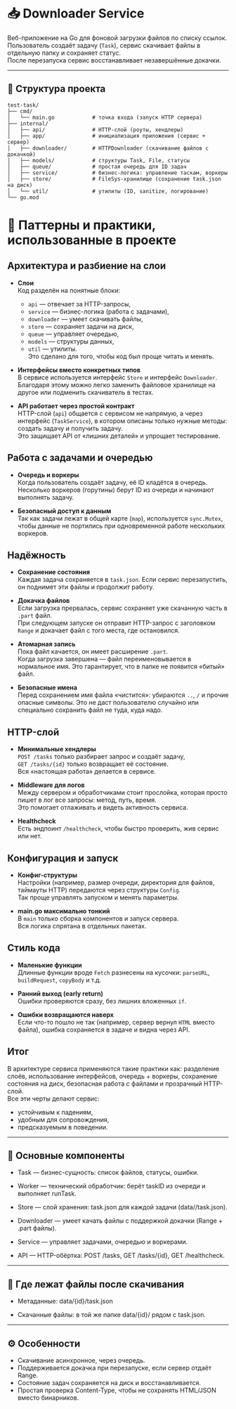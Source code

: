 # 📥 Downloader Service

Веб-приложение на Go для фоновой загрузки файлов по списку ссылок.  
Пользователь создаёт задачу (`Task`), сервис скачивает файлы в отдельную папку и сохраняет статус.  
После перезапуска сервис восстанавливает незавершённые докачки.

---
## 📂 Структура проекта
```
test-task/
├── cmd/
│   └── main.go            # точка входа (запуск HTTP сервера)
├── internal/
│   ├── api/               # HTTP-слой (роуты, хендлеры)
│   ├── app/               # инициализация приложения (сервис + сервер)
│   ├── downloader/        # HTTPDownloader (скачивание файлов с докачкой)
│   ├── models/            # структуры Task, File, статусы
│   ├── queue/             # простая очередь для ID задач
│   ├── service/           # бизнес-логика: управление таскам, воркеры
│   ├── store/             # FileSys-хранилище (сохранение task.json на диск)
│   └── util/              # утилиты (ID, sanitize, логирование)
└── go.mod
```

# 🧩 Паттерны и практики, использованные в проекте

## Архитектура и разбиение на слои

- **Слои**  
  Код разделён на понятные блоки:
    - `api` — отвечает за HTTP-запросы,
    - `service` — бизнес-логика (работа с задачами),
    - `downloader` — умеет скачивать файлы,
    - `store` — сохраняет задачи на диск,
    - `queue` — управляет очередью,
    - `models` — структуры данных,
    - `util` — утилиты.  
      Это сделано для того, чтобы код был проще читать и менять.

- **Интерфейсы вместо конкретных типов**  
  В сервисе используется интерфейс `Store` и интерфейс `Downloader`.  
  Благодаря этому можно легко заменить файловое хранилище на другое или подменить скачиватель в тестах.

- **API работает через простой контракт**  
  HTTP-слой (`api`) общается с сервисом не напрямую, а через интерфейс (`TaskService`), в котором описаны только нужные методы: создать задачу и получить задачу.  
  Это защищает API от «лишних деталей» и упрощает тестирование.



## Работа с задачами и очередью

- **Очередь и воркеры**  
  Когда пользователь создаёт задачу, её ID кладётся в очередь.  
  Несколько воркеров (горутины) берут ID из очереди и начинают выполнять задачу.  
  
- **Безопасный доступ к данным**  
  Так как задачи лежат в общей карте (`map`), используется `sync.Mutex`, чтобы данные не портились при одновременной работе нескольких воркеров.



## Надёжность

- **Сохранение состояния**  
  Каждая задача сохраняется в `task.json`. Если сервис перезапустить, он поднимет эти файлы и продолжит работу.

- **Докачка файлов**  
  Если загрузка прервалась, сервис сохраняет уже скачанную часть в `.part` файл.  
  При следующем запуске он отправит HTTP-запрос с заголовком `Range` и докачает файл с того места, где остановился.

- **Атомарная запись**  
  Пока файл качается, он имеет расширение `.part`.  
  Когда загрузка завершена — файл переименовывается в нормальное имя. Это гарантирует, что в папке не появится «битый» файл.

- **Безопасные имена**  
  Перед сохранением имя файла «чистится»: убираются `..`, `/` и прочие опасные символы. Это не даст пользователю случайно или специально сохранить файл не туда, куда надо.



## HTTP-слой

- **Минимальные хендлеры**  
  `POST /tasks` только разбирает запрос и создаёт задачу,  
  `GET /tasks/{id}` только возвращает её состояние.  
  Вся «настоящая работа» делается в сервисе.

- **Middleware для логов**  
  Между сервером и обработчиками стоит прослойка, которая просто пишет в лог все запросы: метод, путь, время.  
  Это помогает отлаживать и видеть активность сервиса.

- **Healthcheck**  
  Есть эндпоинт `/healthcheck`, чтобы быстро проверить, жив сервис или нет.



## Конфигурация и запуск

- **Конфиг-структуры**  
  Настройки (например, размер очереди, директория для файлов, таймауты HTTP) передаются через структуры `Config`.  
  Так проще управлять запуском и менять параметры.

- **main.go максимально тонкий**  
  В `main` только сборка компонентов и запуск сервера.  
  Вся логика спрятана в отдельных пакетах.



## Стиль кода

- **Маленькие функции**  
  Длинные функции вроде `Fetch` разнесены на кусочки: `parseURL`, `buildRequest`, `copyBody` и т.д.

- **Ранний выход (early return)**  
  Ошибки проверяются сразу, без лишних вложенных `if`.

- **Ошибки возвращаются наверх**  
  Если что-то пошло не так (например, сервер вернул `HTML` вместо файла), ошибка сохраняется в задаче и видна через API.



## Итог

В архитектуре сервиса применяются такие практики как: разделение слоёв, использование интерфейсов, очередь + воркеры, сохранение состояния на диск, безопасная работа с файлами и прозрачный HTTP-слой.  
Все эти черты делают сервис:
- устойчивым к падениям,
- удобным для сопровождения,
- предсказуемым в поведении.

---

## 🔄 Основные компоненты

- Task — бизнес-сущность: список файлов, статусы, ошибки.

- Worker — технический обработчик: берёт taskID из очереди и выполняет runTask.

- Store — слой хранения: task.json для каждой задачи (data/<id>/task.json).

- Downloader — умеет качать файлы с поддержкой докачки (Range + .part файлы).

- Service — управляет задачами, очередью и воркерами.

- API — HTTP-обёртка: POST /tasks, GET /tasks/{id}, GET /healthcheck.

---

## 📁 Где лежат файлы после скачивания

- Метаданные: data/{id}/task.json

- Скачанные файлы: в той же папке data/{id}/ рядом с task.json.

--- 

## ⚙️ Особенности

- Скачивание асинхронное, через очередь.
- Поддерживается докачка при перезапуске, если сервер отдаёт Range.
- Состояние задач сохраняется на диск и восстанавливается.
- Простая проверка Content-Type, чтобы не сохранять HTML/JSON вместо бинарников.